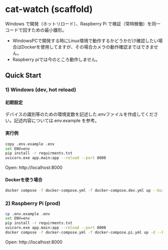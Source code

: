 # cat-watch (scaffold)


Windows で開発（ホットリロード）、Raspberry Pi で検証（常時稼働）を同一コードで回すための最小雛形。
* WindowsPCで開発する時にLinux環境で動作するかどうかだけ確認したい場合はDockerを使用してますが、その場合カメラの動作確認まではできません。
* Raspberry piでは今のところ動作しません。
## Quick Start


### 1) Windows (dev, hot reload)
#### 初期設定
デバイスの識別等のための環境変数を記述した.envファイルを作成してください。記述内容については.env.example を参考。
#### 実行例
```bash
copy .env.example .env
set ENV=env
pip install -r requirments.txt
uvicorn.exe app.main:app --reload --port 8000
```
Open: http://localhost:8000

#### Dockerを使う場合
```bash
docker compose -f docker-compose.yml -f docker-compose.dev.yml up --build
```

### 2) Raspberry Pi (prod)
```bash
cp .env.example .env
set ENV=env
pip install -r requirments.txt
uvicorn.exe app.main:app --reload --port 8000
docker compose -f docker-compose.yml -f docker-compose.pi.yml up -d --build
```
Open: http://localhost:8000
